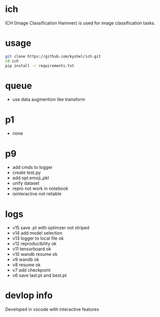 # ich
ICH (Image Classification Hammer) is used for image classification tasks. 

# usage
``` bash
git clone https://github.com/kyshel/ich.git
cd ich
pip install -r requirements.txt
```

# queue
- use data augmention like transform


# p1
- none 

# p9
- add cmds to logger
- create test.py
- add opt.emoji_pkl
- unify dataset
- repro not work in notebook
- isinteractive not reliable



# logs
- v15 save .pt with optimzer not striped
- v14 add model selection
- v13 logger to local file ok 
- v12 reproducibility ok
- v11 tensorboard ok
- v10 wandb resume ok
- v9 wandb ok
- v8 resume ok
- v7 add checkpoint 
- v6 save last.pt and best.pt

# devlop info
Developed in vscode with interactive features


 
